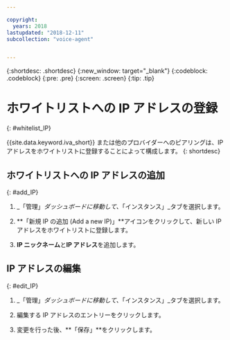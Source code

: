 ```yaml
---

copyright:
  years: 2018
lastupdated: "2018-12-11"
subcollection: "voice-agent"


---
```


{:shortdesc: .shortdesc}
{:new_window: target="_blank"}
{:codeblock: .codeblock}
{:pre: .pre}
{:screen: .screen}
{:tip: .tip}

# ホワイトリストへの IP アドレスの登録
{: #whitelist_IP}

{{site.data.keyword.iva_short}} または他のプロバイダーへのピアリングは、IP アドレスをホワイトリストに登録することによって構成します。
{: shortdesc}

## ホワイトリストへの IP アドレスの追加
{: #add_IP}

1. _「管理」_ダッシュボードに移動して、_「インスタンス」_タブを選択します。

1. **「新規 IP の追加 (Add a new IP)」**アイコンをクリックして、新しい IP アドレスをホワイトリストに登録します。

1. **IP ニックネーム**と**IP アドレス**を追加します。

## IP アドレスの編集
{: #edit_IP}

1. _「管理」_ダッシュボードに移動して、_「インスタンス」_タブを選択します。

1. 編集する IP アドレスのエントリーをクリックします。

1. 変更を行った後、**「保存」**をクリックします。
